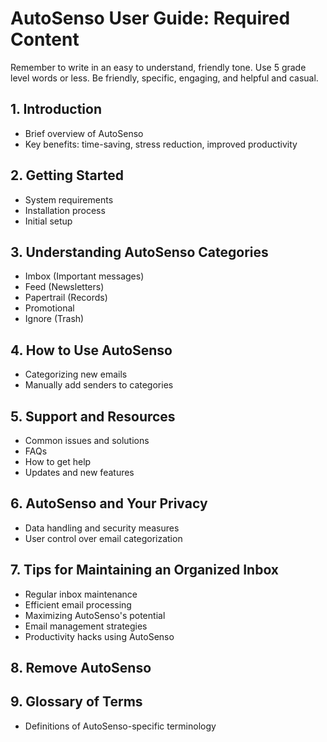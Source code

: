 # AutoSenso User Guide: Required Content

Remember to write in an easy to understand, friendly tone. Use 5 grade level words or less. Be friendly, specific, engaging, and helpful and casual.


## 1. Introduction
- Brief overview of AutoSenso
- Key benefits: time-saving, stress reduction, improved productivity

## 2. Getting Started
- System requirements
- Installation process
- Initial setup

## 3. Understanding AutoSenso Categories
- Imbox (Important messages)
- Feed (Newsletters)
- Papertrail (Records)
- Promotional
- Ignore (Trash)

## 4. How to Use AutoSenso
- Categorizing new emails
- Manually add senders to categories

## 5. Support and Resources
- Common issues and solutions
- FAQs
- How to get help
- Updates and new features

## 6. AutoSenso and Your Privacy
- Data handling and security measures
- User control over email categorization

## 7. Tips for Maintaining an Organized Inbox
- Regular inbox maintenance
- Efficient email processing
- Maximizing AutoSenso's potential
- Email management strategies
- Productivity hacks using AutoSenso

## 8. Remove AutoSenso 

## 9. Glossary of Terms
- Definitions of AutoSenso-specific terminology


